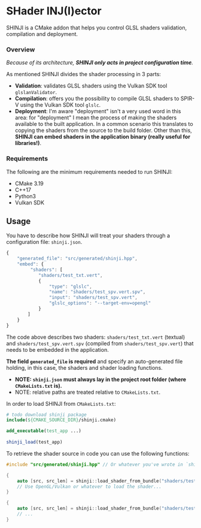 

# SHader INJ(I)ector

SHINJI is a CMake addon that helps you control GLSL shaders validation, compilation and deployment.

### Overview

_Because of its architecture, **SHINJI only acts in project configuration time**._

As mentioned SHINJI divides the shader processing in 3 parts:
* **Validation**: validates GLSL shaders using the Vulkan SDK tool `glslanValidator`.
* **Compilation**: offers you the possibility to compile GLSL shaders to SPIR-V using the Vulkan SDK tool `glslc`.
* **Deployment**: I'm aware "deployment" isn't a very used word in this area: for "deployment" I mean the process of making the shaders available to the built application. In a common scenario this translates to copying the shaders from the source to the build folder. Other than this, **SHINJI can embed shaders in the application binary (really useful for libraries!)**.

### Requirements

The following are the minimum requirements needed to run SHINJI:
* CMake 3.19
* C++17 
* Python3
* Vulkan SDK

## Usage

You have to describe how SHINJI will treat your shaders through a configuration file: `shinji.json`.

```javascript
{
    "generated_file": "src/generated/shinji.hpp",
    "embed": {
         "shaders": [
            "shaders/test_txt.vert",
            {                                          
                "type": "glslc",
                "name": "shaders/test_spv.vert.spv",
                "input": "shaders/test_spv.vert",
                "glslc_options": "--target-env=opengl"
            }
        ]
    }
}
```
The code above describes two shaders: `shaders/test_txt.vert` (textual) and `shaders/test_spv.vert.spv` (compiled from `shaders/test_spv.vert`) that needs to be embedded in the application.

**The field `generated_file` is required** and specify an auto-generated file holding, in this case, the shaders and shader loading functions.

- **NOTE: `shinji.json` must always lay in the project root folder (where `CMakeLists.txt` is).**
- NOTE: relative paths are treated relative to `CMakeLists.txt`.

In order to load SHINJI from `CMakeLists.txt`:
```cmake
# todo download shinji package
include(${CMAKE_SOURCE_DIR}/shinji.cmake)

add_executable(test_app ...)  
  
shinji_load(test_app)
```

To retrieve the shader source in code you can use the following functions:
```c++
#include "src/generated/shinji.hpp" // Or whatever you've wrote in `shinji.json`.

{
    auto [src, src_len] = shinji::load_shader_from_bundle("shaders/test_txt.vert");
    // Use OpenGL/Vulkan or whatever to load the shader...
}

{
    auto [src, src_len] = shinji::load_shader_from_bundle("shaders/test_spv.vert.spv");
    // ...
}
```




